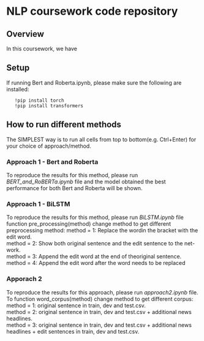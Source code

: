 # NLP coursework code repository

## Overview
In this coursework, we have 

## Setup

If running Bert and Roberta.ipynb, please make sure the following are installed:

	   !pip install torch
	   !pip install transformers
	        
## How to run different methods
The SIMPLEST way is to run all cells from top to bottom(e.g. Ctrl+Enter) for your choice of approach/method.
### Approach 1 - Bert and Roberta
To reproduce the results for this method, please run *BERT_and_RoBERTa.ipynb* file and the model obtained the best performance for both Bert and Roberta will be shown.
### Approach 1 - BiLSTM
To reproduce the results for this method, please run *BiLSTM.ipynb* file
function pre_processing(method) 
change method to get different preprocessing method: 
method = 1: Replace the wordin the bracket with the edit word.  
method = 2:  Show both original sentence and the edit sentence to the net-work.  
method = 3:  Append the edit word at the end of theoriginal sentence.  
method = 4:  Append the edit word after the word needs to be replaced


### Apporach 2

To reproduce the results for this approach, please run *approach2.ipynb* file. To 
function word_corpus(method)
change method to get different corpus: 
method =  1: original  sentence  in train, dev and test.csv.   
method =  2: original  sentence  in train, dev and test.csv + additional  news  headlines.   
method =  3: original  sentence  in train, dev and test.csv + additional  news  headlines + edit sentences in  train, dev and test.csv.   
